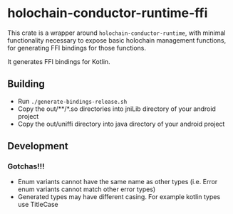 # holochain-conductor-runtime-ffi

This crate is a wrapper around `holochain-conductor-runtime`, with minimal functionality necessary to expose basic holochain management functions, for generating FFI bindings for those functions.

It generates FFI bindings for Kotlin.

## Building

- Run `./generate-bindings-release.sh`
- Copy the out/**/*.so directories into jniLib directory of your android project
- Copy the out/uniffi directory into java directory of your android project

## Development

### Gotchas!!!
- Enum variants cannot have the same name as other types (i.e. Error enum variants cannot match other error types)
- Generated types may have different casing. For example kotlin types use TitleCase